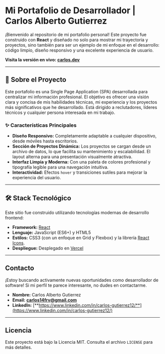 # Mi Portafolio de Desarrollador | Carlos Alberto Gutierrez


¡Bienvenido al repositorio de mi portafolio personal! Este proyecto fue construido con **React** y diseñado no solo para mostrar mi trayectoria y proyectos, sino también para ser un ejemplo de mi enfoque en el desarrollo: código limpio, diseño responsivo y una excelente experiencia de usuario.

**Visita la versión en vivo:** [**carlos.dev**](https://portafolio-fjn3.vercel.app/) 

---

## 🚀 Sobre el Proyecto

Este portafolio es una Single Page Application (SPA) desarrollada para centralizar mi información profesional. El objetivo es ofrecer una visión clara y concisa de mis habilidades técnicas, mi experiencia y los proyectos más significativos que he desarrollado. Está dirigido a reclutadores, líderes técnicos y cualquier persona interesada en mi trabajo.

### ✨ Características Principales

*   **Diseño Responsivo:** Completamente adaptable a cualquier dispositivo, desde móviles hasta escritorios.
*   **Sección de Proyectos Dinámica:** Los proyectos se cargan desde un archivo de datos, lo que facilita su mantenimiento y escalabilidad. El layout alterna para una presentación visualmente atractiva.
*   **Interfaz Limpia y Moderna:** Con una paleta de colores profesional y tipografía legible para una navegación intuitiva.
*   **Interactividad:** Efectos `hover` y transiciones sutiles para mejorar la experiencia del usuario.

---

## 🛠️ Stack Tecnológico

Este sitio fue construido utilizando tecnologías modernas de desarrollo frontend:

*   **Framework:** [React](https://reactjs.org/)
*   **Lenguaje:** JavaScript (ES6+) y HTML5
*   **Estilos:** CSS3 (con un enfoque en Grid y Flexbox) y la librería [React Icons](https://react-icons.github.io/react-icons/).
*   **Despliegue:** Desplegado en [Vercel](https://vercel.com/)
---

##  Contacto

¡Estoy buscando activamente nuevas oportunidades como desarrollador de software! Si mi perfil te parece interesante, no dudes en contactarme.

*   **Nombre:** Carlos Alberto Gutierrez
*   **Email:** [**carlos14frv@gmail.com**](mailto:carlos14frv@gmail.com*)
*   **LinkedIn:** [**https://www.linkedin.com/in/carlos-gutierrez12/**](https://www.linkedin.com/in/carlos-gutierrez12/)

---

##  Licencia

Este proyecto está bajo la Licencia MIT. Consulta el archivo `LICENSE` para más detalles.
